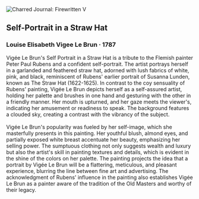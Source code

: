 <div class="artwork-of-the-day">
  <div class="container">
    <div class="img-wrapper">
      <img
        src="https://uploads8.wikiart.org/images/louise-elisabeth-vigee-le-brun/self-portrait-in-a-straw-hat-1787.jpg!Large.jpg"
        alt="Charred Journal: Firewritten V" />
    </div>
    <div class="artwork-detail">
      <div class="artwork-origin"> 
        <h2 class="artwork-name">Self-Portrait in a Straw Hat</h2>
        <h3 class="artist">
          Louise Elisabeth Vigee Le Brun
                    ·  1787
        </h3>
      </div>
      <p class="description">
        <span class="artwork-description-text ng-binding" ng-bind-html="viewModel.ArtworkOfTheDay.Description | unsafe">Vigée Le Brun's Self Portrait in a Straw Hat is a tribute to the Flemish painter Peter Paul Rubens and a confident self-portrait. The artist portrays herself in a garlanded and feathered straw hat, adorned with lush fabrics of white, pink, and black, reminiscent of Rubens' earlier portrait of Susanna Lunden, known as The Straw Hat (1622-1625). In contrast to the coy sensuality of Rubens' painting, Vigée Le Brun depicts herself as a self-assured artist, holding her palette and brushes in one hand and gesturing with the other in a friendly manner. Her mouth is upturned, and her gaze meets the viewer's, indicating her amusement or readiness to speak. The background features a clouded sky, creating a contrast with the vibrancy of the subject.<br><br>Vigée Le Brun's popularity was fueled by her self-image, which she masterfully presents in this painting. Her youthful blush, almond eyes, and partially exposed white breast accentuate her beauty, emphasizing her selling power. The sumptuous clothing not only suggests wealth and luxury but also the artist's skill in painting textures and details, which is evident in the shine of the colors on her palette. The painting projects the idea that a portrait by Vigée Le Brun will be a flattering, meticulous, and pleasant experience, blurring the line between fine art and advertising. The acknowledgment of Rubens' influence in the painting also establishes Vigée Le Brun as a painter aware of the tradition of the Old Masters and worthy of their legacy.</span>
                        <div class="text-shadow-container" ng-show="showShadow" style=""></div>
      </p>
    </div>
  </div>

</div>
